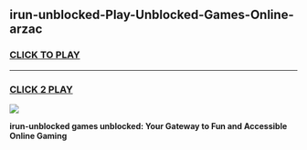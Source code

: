 
## irun-unblocked-Play-Unblocked-Games-Online-arzac
<h3>
<a href="https://premium76.site?title=irun-unblocked&ref=25A">CLICK TO PLAY</a></h3>
<hr>

<h3>
<a href="https://premium76.site?title=irun-unblocked&ref=25A">CLICK 2 PLAY</a>
  
</h3>

<a href="https://premium76.site?title=irun-unblocked&ref=25A"><img src="https://clearcache.store/games.png"></a>


**irun-unblocked games unblocked: Your Gateway to Fun and Accessible Online Gaming**
